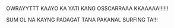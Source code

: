 OWRAYYTTT KAAYO KA YATI KANG OSSCARRAAA KKAAAAA!!!!!!

SUM OL NA KAYNG PADAGAT TANA PAKANAL SURFING TA!!!
